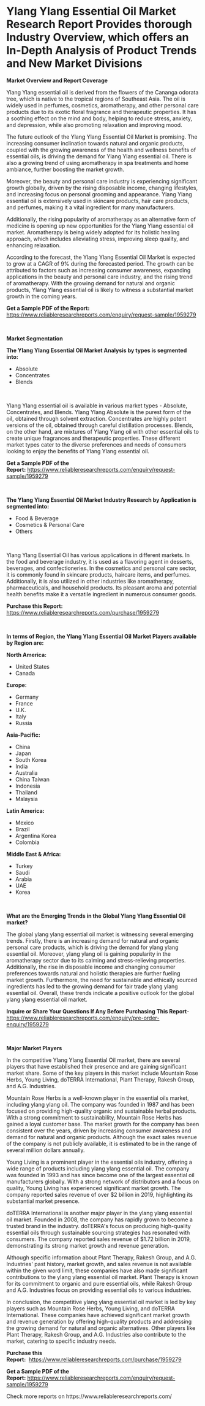 <p><h1>Ylang Ylang Essential Oil Market Research Report Provides thorough Industry Overview, which offers an In-Depth Analysis of Product Trends and New Market Divisions</h1></p><p><strong>Market Overview and Report Coverage</strong></p>
<p><p>Ylang Ylang essential oil is derived from the flowers of the Cananga odorata tree, which is native to the tropical regions of Southeast Asia. The oil is widely used in perfumes, cosmetics, aromatherapy, and other personal care products due to its exotic floral fragrance and therapeutic properties. It has a soothing effect on the mind and body, helping to reduce stress, anxiety, and depression, while also promoting relaxation and improving mood.</p><p>The future outlook of the Ylang Ylang Essential Oil Market is promising. The increasing consumer inclination towards natural and organic products, coupled with the growing awareness of the health and wellness benefits of essential oils, is driving the demand for Ylang Ylang essential oil. There is also a growing trend of using aromatherapy in spa treatments and home ambiance, further boosting the market growth.</p><p>Moreover, the beauty and personal care industry is experiencing significant growth globally, driven by the rising disposable income, changing lifestyles, and increasing focus on personal grooming and appearance. Ylang Ylang essential oil is extensively used in skincare products, hair care products, and perfumes, making it a vital ingredient for many manufacturers.</p><p>Additionally, the rising popularity of aromatherapy as an alternative form of medicine is opening up new opportunities for the Ylang Ylang essential oil market. Aromatherapy is being widely adopted for its holistic healing approach, which includes alleviating stress, improving sleep quality, and enhancing relaxation.</p><p>According to the forecast, the Ylang Ylang Essential Oil Market is expected to grow at a CAGR of 9% during the forecasted period. The growth can be attributed to factors such as increasing consumer awareness, expanding applications in the beauty and personal care industry, and the rising trend of aromatherapy. With the growing demand for natural and organic products, Ylang Ylang essential oil is likely to witness a substantial market growth in the coming years.</p></p>
<p><strong>Get a Sample PDF of the Report:</strong> <a href="https://www.reliableresearchreports.com/enquiry/request-sample/1959279">https://www.reliableresearchreports.com/enquiry/request-sample/1959279</a></p>
<p>&nbsp;</p>
<p><strong>Market Segmentation</strong></p>
<p><strong>The Ylang Ylang Essential Oil Market Analysis by types is segmented into:</strong></p>
<p><ul><li>Absolute</li><li>Concentrates</li><li>Blends</li></ul></p>
<p>&nbsp;</p>
<p><p>Ylang Ylang essential oil is available in various market types - Absolute, Concentrates, and Blends. Ylang Ylang Absolute is the purest form of the oil, obtained through solvent extraction. Concentrates are highly potent versions of the oil, obtained through careful distillation processes. Blends, on the other hand, are mixtures of Ylang Ylang oil with other essential oils to create unique fragrances and therapeutic properties. These different market types cater to the diverse preferences and needs of consumers looking to enjoy the benefits of Ylang Ylang essential oil.</p></p>
<p><strong>Get a Sample PDF of the Report:</strong>&nbsp;<a href="https://www.reliableresearchreports.com/enquiry/request-sample/1959279">https://www.reliableresearchreports.com/enquiry/request-sample/1959279</a></p>
<p>&nbsp;</p>
<p><strong>The Ylang Ylang Essential Oil Market Industry Research by Application is segmented into:</strong></p>
<p><ul><li>Food & Beverage</li><li>Cosmetics & Personal Care</li><li>Others</li></ul></p>
<p>&nbsp;</p>
<p><p>Ylang Ylang Essential Oil has various applications in different markets. In the food and beverage industry, it is used as a flavoring agent in desserts, beverages, and confectioneries. In the cosmetics and personal care sector, it is commonly found in skincare products, haircare items, and perfumes. Additionally, it is also utilized in other industries like aromatherapy, pharmaceuticals, and household products. Its pleasant aroma and potential health benefits make it a versatile ingredient in numerous consumer goods.</p></p>
<p><strong>Purchase this Report:</strong>&nbsp; <a href="https://www.reliableresearchreports.com/purchase/1959279">https://www.reliableresearchreports.com/purchase/1959279</a></p>
<p>&nbsp;</p>
<p><strong>In terms of Region, the Ylang Ylang Essential Oil Market Players available by Region are:</strong></p>
<p>
    <p> <strong> North America: </strong>
        <ul>
            <li>United States</li>
            <li>Canada</li>
        </ul>
        </p> 
    <p> <strong> Europe: </strong>
        <ul>
            <li>Germany</li>
            <li>France</li>
            <li>U.K.</li>
            <li>Italy</li>
            <li>Russia</li>
        </ul>
        </p> 
    <p> <strong> Asia-Pacific: </strong>
        <ul>
            <li>China</li>
            <li>Japan</li>
            <li>South Korea</li>
            <li>India</li>
            <li>Australia</li>
            <li>China Taiwan</li>
            <li>Indonesia</li>
            <li>Thailand</li>
            <li>Malaysia</li>
        </ul>
        </p> 
    <p> <strong> Latin America: </strong>
        <ul>
            <li>Mexico</li>
            <li>Brazil</li>
            <li>Argentina Korea</li>
            <li>Colombia</li>
        </ul>
        </p> 
    <p> <strong> Middle East & Africa: </strong>
        <ul>
            <li>Turkey</li>
            <li>Saudi</li>
            <li>Arabia</li>
            <li>UAE</li>
            <li>Korea</li>
        </ul>
    </p>
    </p>
<p>&nbsp;</p>
<p><strong>What are the Emerging Trends in the Global Ylang Ylang Essential Oil market?</strong></p>
<p><p>The global ylang ylang essential oil market is witnessing several emerging trends. Firstly, there is an increasing demand for natural and organic personal care products, which is driving the demand for ylang ylang essential oil. Moreover, ylang ylang oil is gaining popularity in the aromatherapy sector due to its calming and stress-relieving properties. Additionally, the rise in disposable income and changing consumer preferences towards natural and holistic therapies are further fueling market growth. Furthermore, the need for sustainable and ethically sourced ingredients has led to the growing demand for fair trade ylang ylang essential oil. Overall, these trends indicate a positive outlook for the global ylang ylang essential oil market.</p></p>
<p><strong>Inquire or Share Your Questions If Any Before Purchasing This Report</strong>- <a href="https://www.reliableresearchreports.com/enquiry/pre-order-enquiry/1959279">https://www.reliableresearchreports.com/enquiry/pre-order-enquiry/1959279</a></p>
<p>&nbsp;</p>
<p><strong>Major Market Players</strong></p>
<p><p>In the competitive Ylang Ylang Essential Oil market, there are several players that have established their presence and are gaining significant market share. Some of the key players in this market include Mountain Rose Herbs, Young Living, doTERRA International, Plant Therapy, Rakesh Group, and A.G. Industries.</p><p>Mountain Rose Herbs is a well-known player in the essential oils market, including ylang ylang oil. The company was founded in 1987 and has been focused on providing high-quality organic and sustainable herbal products. With a strong commitment to sustainability, Mountain Rose Herbs has gained a loyal customer base. The market growth for the company has been consistent over the years, driven by increasing consumer awareness and demand for natural and organic products. Although the exact sales revenue of the company is not publicly available, it is estimated to be in the range of several million dollars annually.</p><p>Young Living is a prominent player in the essential oils industry, offering a wide range of products including ylang ylang essential oil. The company was founded in 1993 and has since become one of the largest essential oil manufacturers globally. With a strong network of distributors and a focus on quality, Young Living has experienced significant market growth. The company reported sales revenue of over $2 billion in 2019, highlighting its substantial market presence.</p><p>doTERRA International is another major player in the ylang ylang essential oil market. Founded in 2008, the company has rapidly grown to become a trusted brand in the industry. doTERRA's focus on producing high-quality essential oils through sustainable sourcing strategies has resonated with consumers. The company reported sales revenue of $1.72 billion in 2019, demonstrating its strong market growth and revenue generation.</p><p>Although specific information about Plant Therapy, Rakesh Group, and A.G. Industries' past history, market growth, and sales revenue is not available within the given word limit, these companies have also made significant contributions to the ylang ylang essential oil market. Plant Therapy is known for its commitment to organic and pure essential oils, while Rakesh Group and A.G. Industries focus on providing essential oils to various industries.</p><p>In conclusion, the competitive ylang ylang essential oil market is led by key players such as Mountain Rose Herbs, Young Living, and doTERRA International. These companies have achieved significant market growth and revenue generation by offering high-quality products and addressing the growing demand for natural and organic alternatives. Other players like Plant Therapy, Rakesh Group, and A.G. Industries also contribute to the market, catering to specific industry needs.</p></p>
<p><strong>Purchase this Report:</strong>&nbsp;&nbsp;<a href="https://www.reliableresearchreports.com/purchase/1959279">https://www.reliableresearchreports.com/purchase/1959279</a></p>
<p></p>
<p><strong>Get a Sample PDF of the Report:</strong>&nbsp;<a href="https://www.reliableresearchreports.com/enquiry/request-sample/1959279">https://www.reliableresearchreports.com/enquiry/request-sample/1959279</a></p>
<p>Check more reports on https://www.reliableresearchreports.com/</p>